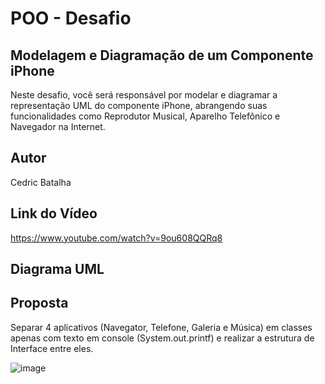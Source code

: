 <h1>
    <span> POO - Desafio</span>
</h1>


## Modelagem e Diagramação de um Componente iPhone
Neste desafio, você será responsável por modelar e diagramar a representação UML do componente iPhone, abrangendo suas funcionalidades como Reprodutor Musical, Aparelho Telefônico e Navegador na Internet.

## Autor
Cedric Batalha

## Link do Vídeo
https://www.youtube.com/watch?v=9ou608QQRq8


## Diagrama UML


## Proposta
Separar 4 aplicativos (Navegator, Telefone, Galeria e Música) em classes apenas com texto em console (System.out.printf) e realizar a estrutura de Interface entre eles.

![image](https://github.com/cedricbatalha/Bootcamp_ComponenteIphone/assets/4136238/9a5f29a7-cf6d-412e-acaa-bb19aa89e6a4)
